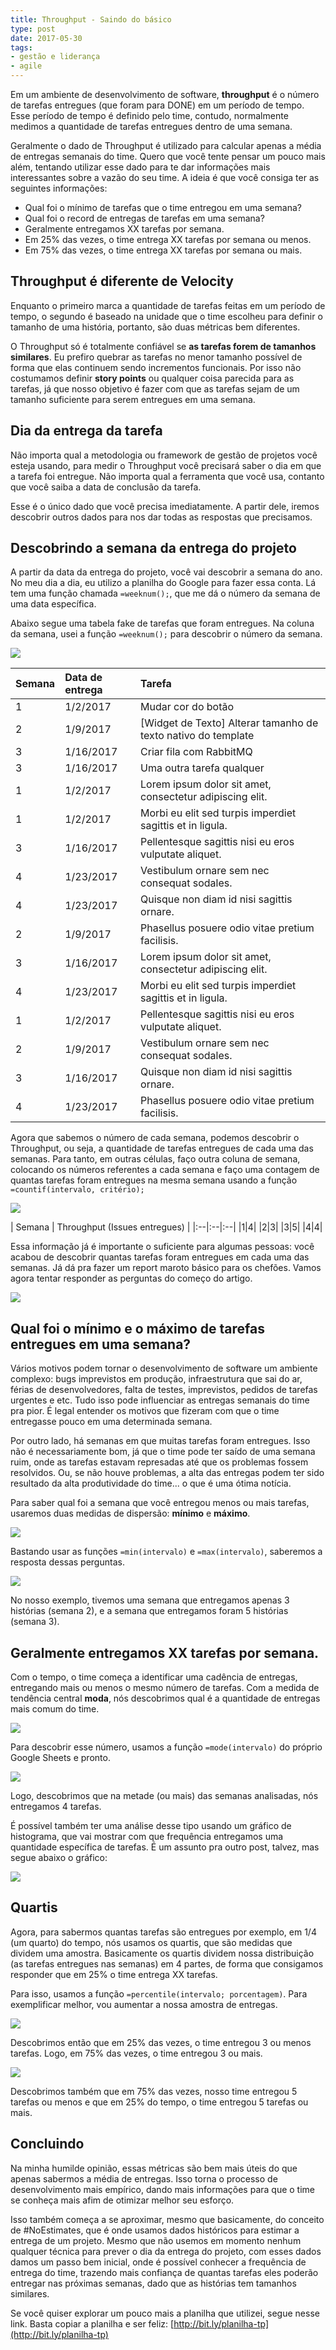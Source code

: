 ```yaml
---
title: Throughput - Saindo do básico
type: post
date: 2017-05-30
tags:
- gestão e liderança
- agile
---
```


Em um ambiente de desenvolvimento de software, **throughput** é o número de tarefas entregues (que foram para DONE) em um período de tempo. Esse período de tempo é definido pelo time, contudo, normalmente medimos a quantidade de tarefas entregues dentro de uma semana.

Geralmente o dado de Throughput é utilizado para calcular apenas a média de entregas semanais do time. Quero que você tente pensar um pouco mais além, tentando utilizar esse dado para te dar informações mais interessantes sobre a vazão do seu time. A ideia é que você consiga ter as seguintes informações:

- Qual foi o mínimo de tarefas que o time entregou em uma semana?
- Qual foi o record de entregas de tarefas em uma semana?
- Geralmente entregamos XX tarefas por semana.
- Em 25% das vezes, o time entrega XX tarefas por semana ou menos.
- Em 75% das vezes, o time entrega XX tarefas por semana ou mais.

## Throughput é diferente de Velocity
Enquanto o primeiro marca a quantidade de tarefas feitas em um período de tempo, o segundo é baseado  na unidade que o time escolheu para definir o tamanho de uma história, portanto, são duas métricas bem diferentes.

O Throughput só é totalmente confiável se **as tarefas forem de tamanhos similares**. Eu prefiro quebrar as tarefas no menor tamanho possível de forma que elas continuem sendo incrementos funcionais. Por isso não costumamos definir **story points** ou qualquer coisa parecida para as tarefas, já que nosso objetivo é fazer com que as tarefas sejam de um tamanho suficiente para serem entregues em uma semana.

## Dia da entrega da tarefa
Não importa qual a metodologia ou framework de gestão de projetos você esteja usando, para medir o Throughput você precisará saber o dia em que a tarefa foi entregue. Não importa qual a ferramenta que você usa, contanto que você saiba a data de conclusão da tarefa.

Esse é o único dado que você precisa imediatamente. A partir dele, iremos descobrir outros dados para nos dar todas as respostas que precisamos.

## Descobrindo a semana da entrega do projeto
A partir da data da entrega do projeto, você vai descobrir a semana do ano. No meu dia a dia, eu utilizo a planilha do Google para fazer essa conta. Lá tem uma função chamada `=weeknum();`, que me dá o número da semana de uma data específica.

Abaixo segue uma tabela fake de tarefas que foram entregues. Na coluna da semana, usei a função `=weeknum();` para descobrir o número da semana.

![](https://i.imgur.com/WoCWk8Q.png)

| Semana	 | Data de entrega | Tarefa |
|:--|:--|:--|
| 1	| 1/2/2017 | Mudar cor do botão
| 2 | 1/9/2017 |  [Widget de Texto] Alterar tamanho de texto nativo do template
| 3 | 1/16/2017 | Criar fila com RabbitMQ
| 3 | 1/16/2017 | Uma outra tarefa qualquer
| 1 | 1/2/2017 |  Lorem ipsum dolor sit amet, consectetur adipiscing elit.
| 1 | 1/2/2017 |  Morbi eu elit sed turpis imperdiet sagittis et in ligula.
| 3 | 1/16/2017 | Pellentesque sagittis nisi eu eros vulputate aliquet.
| 4 | 1/23/2017 | Vestibulum ornare sem nec consequat sodales.
| 4 | 1/23/2017 | Quisque non diam id nisi sagittis ornare.
| 2 | 1/9/2017 |  Phasellus posuere odio vitae pretium facilisis.
| 3 | 1/16/2017 | Lorem ipsum dolor sit amet, consectetur adipiscing elit.
| 4 | 1/23/2017 | Morbi eu elit sed turpis imperdiet sagittis et in ligula.
| 1 | 1/2/2017 |  Pellentesque sagittis nisi eu eros vulputate aliquet.
| 2 | 1/9/2017 |  Vestibulum ornare sem nec consequat sodales.
| 3 | 1/16/2017 | Quisque non diam id nisi sagittis ornare.
| 4 | 1/23/2017 | Phasellus posuere odio vitae pretium facilisis.

Agora que sabemos o número de cada semana, podemos descobrir o Throughput, ou seja, a quantidade de tarefas entregues de cada uma das semanas. Para tanto, em outras células, faço outra coluna de semana, colocando os números referentes a cada semana e faço uma contagem de quantas tarefas foram entregues na mesma semana usando a função `=countif(intervalo, critério);`

![](https://i.imgur.com/Ti36irG.png)

| Semana	 | Throughput (Issues entregues) |
|:--|:--|:--|
|1|4|
|2|3|
|3|5|
|4|4|

Essa informação já é importante o suficiente para algumas pessoas: você acabou de descobrir quantas tarefas foram entregues em cada uma das semanas. Já dá pra fazer um report maroto básico para os chefões. Vamos agora tentar responder as perguntas do começo do artigo.

![](https://i.imgur.com/jkZ5DHm.png)

## Qual foi o mínimo e o máximo de tarefas entregues em uma semana?
Vários motivos podem tornar o desenvolvimento de software um ambiente complexo: bugs imprevistos em produção, infraestrutura que sai do ar, férias de desenvolvedores, falta de testes, imprevistos, pedidos de tarefas urgentes e etc. Tudo isso pode influenciar as entregas semanais do time pra pior. É legal entender os motivos que fizeram com que o time entregasse pouco em uma determinada semana.

Por outro lado, há semanas em que muitas tarefas foram entregues. Isso não é necessariamente bom, já que o time pode ter saído de uma semana ruim, onde as tarefas estavam represadas até que os problemas fossem resolvidos. Ou, se não houve problemas, a alta das entregas podem ter sido resultado da alta produtividade do time... o que é uma ótima notícia.

Para saber qual foi a semana que você entregou menos ou mais tarefas, usaremos duas medidas de dispersão: **mínimo** e **máximo**.

![](https://imgur.com/84MzTzK.png)

Bastando usar as funções `=min(intervalo)` e `=max(intervalo)`, saberemos a resposta dessas perguntas.

![](https://imgur.com/lD1EBVo.png)

No nosso exemplo, tivemos uma semana que entregamos apenas 3 histórias (semana 2), e a semana que entregamos foram 5 histórias (semana 3).

## Geralmente entregamos XX tarefas por semana.
Com o tempo, o time começa a identificar uma cadência de entregas, entregando mais ou menos o mesmo número de tarefas. Com a medida de tendência central **moda**, nós descobrimos qual é a quantidade de entregas mais comum do time.

![](https://imgur.com/avcxCBr.png)

Para descobrir esse número, usamos a função `=mode(intervalo)` do próprio Google Sheets e pronto.

![](https://imgur.com/eWGfk4C.png)

Logo, descobrimos que na metade (ou mais) das semanas analisadas, nós entregamos 4 tarefas.

É possível também ter uma análise desse tipo usando um gráfico de histograma, que vai mostrar com que frequência entregamos uma quantidade específica de tarefas. É um assunto pra outro post, talvez, mas segue abaixo o gráfico:

![](https://imgur.com/jl5o3Zz.png)

## Quartis
Agora, para sabermos quantas tarefas são entregues por exemplo, em 1/4 (um quarto) do tempo, nós usamos os quartis, que são medidas que dividem uma amostra. Basicamente os quartis dividem nossa distribuição (as tarefas entregues nas semanas) em 4 partes, de forma que consigamos responder que em 25% o time entrega XX tarefas.

Para isso, usamos a função `=percentile(intervalo; porcentagem)`. Para exemplificar melhor, vou aumentar a nossa amostra de entregas.

![](https://imgur.com/pvd2Kzf.png)

Descobrimos então que em 25% das vezes, o time entregou 3 ou menos tarefas. Logo, em 75% das vezes, o time entregou 3 ou mais.

![](https://imgur.com/ugoFwbl.png)

Descobrimos também que em 75% das vezes, nosso time entregou 5 tarefas ou menos e que em 25% do tempo, o time entregou 5 tarefas ou mais.

## Concluindo
Na minha humilde opinião, essas métricas são bem mais úteis do que apenas sabermos a média de entregas. Isso torna o processo de desenvolvimento mais empírico, dando mais informações para que o time se conheça mais afim de otimizar melhor seu esforço.

Isso também começa a se aproximar, mesmo que basicamente, do conceito de #NoEstimates, que é onde usamos dados históricos para estimar a entrega de um projeto. Mesmo que não usemos em momento nenhum qualquer técnica para prever o dia da entrega do projeto, com esses dados damos um passo bem inicial, onde é possível conhecer a frequência de entrega do time, trazendo mais confiança de quantas tarefas eles poderão entregar nas próximas semanas, dado que as histórias tem tamanhos similares.

Se você quiser explorar um pouco mais a planilha que utilizei, segue nesse link. Basta copiar a planilha e ser feliz: [http://bit.ly/planilha-tp](http://bit.ly/planilha-tp)

